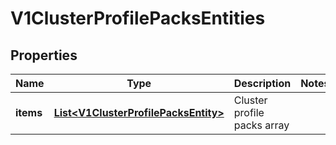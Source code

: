 # V1ClusterProfilePacksEntities

## Properties
Name | Type | Description | Notes
------------ | ------------- | ------------- | -------------
**items** | [**List&lt;V1ClusterProfilePacksEntity&gt;**](V1ClusterProfilePacksEntity.md) | Cluster profile packs array | 
